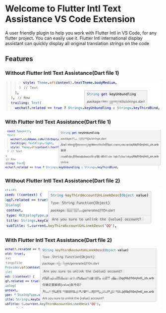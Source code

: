 # Welcome to Flutter Intl Text Assistance VS Code Extension

 A user friendly plugin to help you work with Flutter Intl in VS Code, for any flutter project. You can easily use it. Flutter Intl international display assistant can quickly display all original translation strings on the code

## Features

### Without Flutter Intl Text Assistance(Dart file 1)

![Without Flutter Color](images/without-plugin-code.png)

### With Flutter Intl Text Assistance(Dart file 1)

![With Flutter Intl Text Assistance](images/with-plugin-code.png)

### Without Flutter Intl Text Assistance(Dart file 2)

![Without Flutter Color 2](images/without-plugin-code2.png)

### With Flutter Intl Text Assistance(Dart file 2)

![With Flutter Intl Text Assistance 2](images/with-plugin-code2.png)
